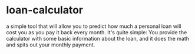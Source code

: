 # loan-calculator

a simple tool that will allow you to predict how much a personal loan will cost you as you pay it back every month.
It's quite simple: You provide the calculator with some basic information about the loan, 
and it does the math and spits out your monthly payment.
